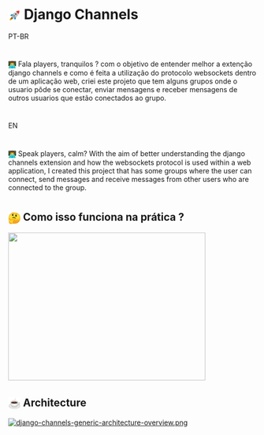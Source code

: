 <h1><img src="to_readme\emoji_rocket.png" width="25" height="25" align="center"></img> Django Channels</h1>

PT-BR
#

<div class='text_main'>
    <img src="to_readme\emoji_programing.png" width="16" height="16" align="center" ><img>
    Fala players, tranquilos ? com o objetivo de entender melhor a extenção django channels e como é feita a utilização do protocolo websockets dentro de um aplicação web, criei este projeto que tem alguns grupos onde o usuario pôde se conectar, enviar mensagens e receber mensagens de outros usuarios que estão conectados ao grupo.
</div>

#

EN
#

<div class='text_main'>
    <img src="to_readme\emoji_programing.png" width="16" height="16" align="center" ><img>
    Speak players, calm? With the aim of better understanding the django channels extension and how the websockets protocol is used within a web application, I created this project that has some groups where the user can connect, send messages and receive messages from other users who are connected to the group.
</div>

#

<h2><img src="to_readme\duvide_emoji.png" width="25" height="25" align="center"></img> Como isso funciona na prática ?</h2>

[<img src="https://img.youtube.com/vi/hx7y59cVWJ8/hqdefault.jpg" width="400" height="300"
/>](https://youtu.be/hx7y59cVWJ8)


<h2><img src="to_readme\coffe.png" width="25" height="25" align="center"></img> Architecture</h2>
    
[![django-channels-generic-architecture-overview.png](https://i.postimg.cc/dtb0qX2Y/django-channels-generic-architecture-overview.png)](https://postimg.cc/1fKSBv7C)





